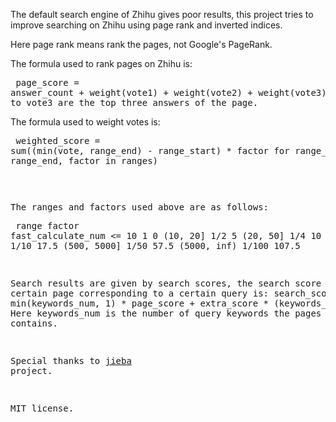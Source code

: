 The default search engine of Zhihu gives poor results, this project tries to
improve searching on Zhihu using page rank and inverted indices.

Here page rank means rank the pages, not Google's PageRank.

The formula used to rank pages on Zhihu is:<pre>
    page_score = answer_count + weight(vote1) + weight(vote2) + weight(vote3)
    Here vote1 to vote3 are the top three answers of the page.</pre>

The formula used to weight votes is:<pre>
    weighted_score = sum((min(vote, range_end) - range_start) * factor
                         for range_start, range_end, factor in ranges)<pre>

The ranges and factors used above are as follows:<pre>
    range          factor        fast_calculate_num
     <= 10           1                 0
     (10, 20]        1/2               5
     (20, 50]        1/4               10
     (50, 500]       1/10              17.5
     (500, 5000]     1/50              57.5
     (5000, inf)     1/100             107.5</pre>

Search results are given by search scores, the search score for a certain page
corresponding to a certain query is:
    search_score = min(keywords_num, 1) * page_score + extra_score * (keywords_num - 1)
    Here keywords_num is the number of query keywords the pages contains.

Special thanks to <a href="https://github.com/fxsjy/jieba">jieba</a> project.

MIT license.